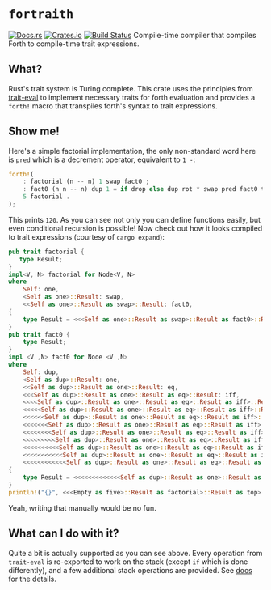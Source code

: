 # `fortraith`
[![Docs.rs](https://docs.rs/fortraith/badge.svg)](https://docs.rs/fortraith)
[![Crates.io](https://img.shields.io/crates/v/fortraith.svg?style=plastic)](https://crates.io/crates/fortraith)
[![Build Status](https://travis-ci.com/Ashymad/fortraith.svg?branch=master)](https://travis-ci.com/Ashymad/fortraith)
Compile-time compiler that compiles Forth to compile-time trait expressions.

## What?
Rust's trait system is Turing complete. This crate uses the principles from
[trait-eval](https://github.com/doctorn/trait-eval/) to implement necessary
traits for forth evaluation and provides a `forth!` macro that transpiles
forth's syntax to trait expressions.

## Show me!
Here's a simple factorial implementation, the only non-standard word here is
`pred` which is a decrement operator, equivalent to `1 -`:
```rust
forth!(
    : factorial (n -- n) 1 swap fact0 ;
    : fact0 (n n -- n) dup 1 = if drop else dup rot * swap pred fact0 then ;
    5 factorial .
);
```
This prints `120`. As you can see not only you can define functions easily, but even conditional recursion is possible!
Now check out how it looks compiled to trait expressions (courtesy of `cargo expand`):
```rust
pub trait factorial {
   type Result;
}
impl<V, N> factorial for Node<V, N>
where
    Self: one,
    <Self as one>::Result: swap,
    <<Self as one>::Result as swap>::Result: fact0,
{
    type Result = <<<Self as one>::Result as swap>::Result as fact0>::Result;
}
pub trait fact0 {
    type Result;
}
impl <V ,N> fact0 for Node <V ,N>
where
    Self: dup,
    <Self as dup>::Result: one,
    <<Self as dup>::Result as one>::Result: eq,
    <<<Self as dup>::Result as one>::Result as eq>::Result: iff,
    <<<<Self as dup>::Result as one>::Result as eq>::Result as iff>::Result: drop,
    <<<<<Self as dup>::Result as one>::Result as eq>::Result as iff>::Result as drop>::Result: elsef,
    <<<<<<Self as dup>::Result as one>::Result as eq>::Result as iff>::Result as drop>::Result as elsef>::Result: dup,
    <<<<<<<Self as dup>::Result as one>::Result as eq>::Result as iff>::Result as drop>::Result as elsef>::Result as dup>::Result: rot,
    <<<<<<<<Self as dup>::Result as one>::Result as eq>::Result as iff>::Result as drop>::Result as elsef>::Result as dup>::Result as rot>::Result: mult,
    <<<<<<<<<Self as dup>::Result as one>::Result as eq>::Result as iff>::Result as drop>::Result as elsef>::Result as dup>::Result as rot>::Result as mult>::Result: swap,
    <<<<<<<<<<Self as dup>::Result as one>::Result as eq>::Result as iff>::Result as drop>::Result as elsef>::Result as dup>::Result as rot>::Result as mult>::Result as swap>::Result: pred,
    <<<<<<<<<<<Self as dup>::Result as one>::Result as eq>::Result as iff>::Result as drop>::Result as elsef>::Result as dup>::Result as rot>::Result as mult>::Result as swap>::Result as pred>::Result: fact0,
    <<<<<<<<<<<<Self as dup>::Result as one>::Result as eq>::Result as iff>::Result as drop>::Result as elsef>::Result as dup>::Result as rot>::Result as mult>::Result as swap>::Result as pred>::Result as fact0>::Result: then
{
    type Result = <<<<<<<<<<<<<Self as dup>::Result as one>::Result as eq>::Result as iff>::Result as drop>::Result as elsef>::Result as dup>::Result as rot>::Result as mult>::Result as swap>::Result as pred>::Result as fact0>::Result as then>::Result;
}
println!("{}", <<<Empty as five>::Result as factorial>::Result as top>::Result::eval());
```
Yeah, writing that manually would be no fun.

## What can I do with it?
Quite a bit is actually supported as you can see above. Every operation from
`trait-eval` is re-exported to work on the stack (except `if` which is done
differently), and a few additional stack operations are provided. See [docs](https://docs.rs/fortraith/badge.svg)
for the details.

